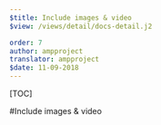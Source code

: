 ```yaml
---
$title: Include images & video
$view: /views/detail/docs-detail.j2

order: 7
author: ampproject
translator: ampproject
$date: 11-09-2018
---
```


[TOC]

#Include images & video
